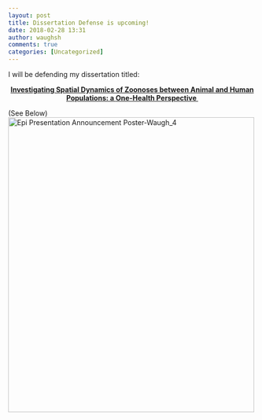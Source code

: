 ```yaml
---
layout: post
title: Dissertation Defense is upcoming!
date: 2018-02-28 13:31
author: waughsh
comments: true
categories: [Uncategorized]
---
```

<link rel="stylesheet" href="https://unpkg.com/leaflet/dist/leaflet.css" />
<script src="https://unpkg.com/leaflet/dist/leaflet.js"></script>

I will be defending my dissertation titled:
<p style="text-align:center;"><span style="text-decoration:underline;"><strong>Investigating Spatial Dynamics of Zoonoses between Animal and Human Populations: a </strong></span><span style="text-decoration:underline;"><strong>One-Health Perspective </strong></span></p>
(See Below)

<img class="alignnone size-full wp-image-198" src="https://waughsh.files.wordpress.com/2018/02/epi-presentation-announcement-poster-waugh_4.png" alt="Epi Presentation Announcement Poster-Waugh_4" width="500" height="600" />


<div id="map" style="height: 400px;"></div>

<script>
  const map = L.map('map').setView([37.8, -96], 4);

  L.tileLayer('https://{s}.tile.openstreetmap.org/{z}/{x}/{y}.png', {
    attribution: '&copy; <a href="https://www.openstreetmap.org/copyright">OpenStreetMap</a> contributors'
  }).addTo(map);

  fetch('https://www.waughr.us/images/40under40.geojson')
    .then(response => response.json())
    .then(data => {
      L.geoJSON(data, {
        onEachFeature: function(feature, layer) {
          if (feature.properties && feature.properties.Name) {
            layer.bindPopup("<b>" + feature.properties.Name + "</b><br>" + feature.properties.Time);
          }
        }
      }).addTo(map);
    })
    .catch(error => {
      console.error('Error fetching data:', error);
    });
</script>
